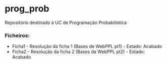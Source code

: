 # prog_prob

Repositório destinado à UC de Programação Probabilística

### Ficheiros:

* Ficha1 - Resolução da ficha 1 (Bases de WebPPL pt1) - Estado: Acabado
* Ficha2 - Resolução da ficha 2 (Bases da WebPPL pt2) - Estado: Acabado
